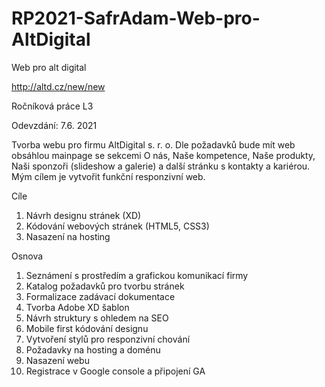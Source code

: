 # RP2021-SafrAdam-Web-pro-AltDigital
Web pro alt digital 

http://altd.cz/new/new

Ročníková práce L3

Odevzdání: 7.6. 2021

Tvorba webu pro firmu AltDigital s. r. o. Dle požadavků bude mít web obsáhlou mainpage se sekcemi O nás, Naše kompetence, Naše produkty, Naši sponzoři (slideshow a galerie) a další stránku s kontakty a kariérou. Mým cílem je vytvořit funkční responzivní web.

Cíle
1) Návrh designu stránek (XD)
2) Kódování webových stránek (HTML5, CSS3)
3) Nasazení na hosting

Osnova
1) Seznámení s prostředím a grafickou komunikací firmy
2) Katalog požadavků pro tvorbu stránek
3) Formalizace zadávací dokumentace
4) Tvorba Adobe XD šablon
5) Návrh struktury s ohledem na SEO
6) Mobile first kódování designu
7) Vytvoření stylů pro responzivní chování
8) Požadavky na hosting a doménu
9) Nasazení webu
10) Registrace v Google console a připojení GA
